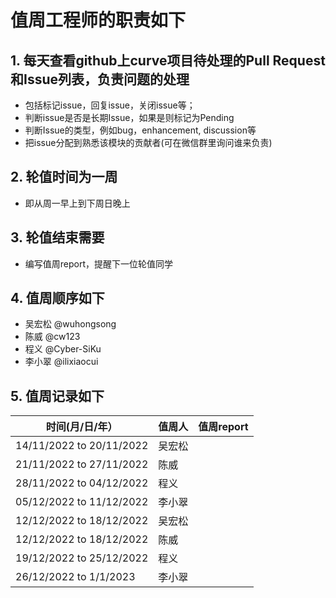 # 值周工程师的职责如下

## 1. 每天查看github上curve项目待处理的Pull Request和Issue列表，负责问题的处理
  *  包括标记issue，回复issue，关闭issue等；
  *  判断issue是否是长期Issue，如果是则标记为Pending
  *  判断Issue的类型，例如bug，enhancement, discussion等
  *  把issue分配到熟悉该模块的贡献者(可在微信群里询问谁来负责)

## 2. 轮值时间为一周
  *  即从周一早上到下周日晚上

## 3. 轮值结束需要
  *  编写值周report，提醒下一位轮值同学

## 4. 值周顺序如下
  * 吴宏松 @wuhongsong
  * 陈威 @cw123
  * 程义 @Cyber-SiKu
  * 李小翠 @ilixiaocui


## 5. 值周记录如下

|  时间(月/日/年）   | 值周人  | 值周report|
|  ----  | ----  | --- |
| 14/11/2022 to 20/11/2022 | 吴宏松 | 
| 21/11/2022 to 27/11/2022 | 陈威 | 
| 28/11/2022 to 04/12/2022  | 程义 | 
| 05/12/2022 to 11/12/2022 | 李小翠 | 
| 12/12/2022 to 18/12/2022 | 吴宏松 | 
| 12/12/2022 to 18/12/2022 | 陈威 |
| 19/12/2022 to 25/12/2022  | 程义 | 
| 26/12/2022 to 1/1/2023  | 李小翠 | 
